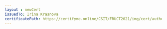 ```yaml
--- 
layout : newCert 
issuedTo: Irina Krasnova 
certificatePath: https://certifyme.online/CSIT/FRUCT2021/img/cert/author/IrinaKrasnova_78a31.png
--- 
```

